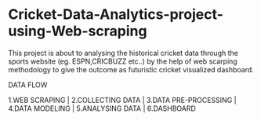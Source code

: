 # Cricket-Data-Analytics-project-using-Web-scraping
This project is about to analysing the historical cricket data through the sports website (eg. ESPN,CRICBUZZ etc..) by the help of web scarping methodology to give the outcome as futuristic cricket visualized dashboard.

DATA FLOW

1.WEB SCRAPING
       |
2.COLLECTING DATA
       |
3.DATA PRE-PROCESSING
       |
4.DATA MODELING
       |
5.ANALYSING DATA
       |
6.DASHBOARD
